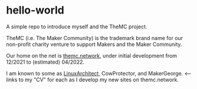 # hello-world
A simple repo to introduce myself and the TheMC project.

TheMC (i.e. The Maker Community) is the trademark brand name for our non-profit charity venture to support Makers and the Maker Community.

Our home on the net is <a href="https://themc.network/" target="_blank" rel="noopener noreferrer">themc.network</a>, under initial development from 12/2021 to (estimated) 04/2022. 

I am known to some as <a href="https://linuxarchitect.themc.network/" target="_blank" rel="noopener noreferrer">LinuxArchitect</a>, CowProtector, and MakerGeorge. <-- links to my "CV" for each as I develop my new sites on themc.network.
